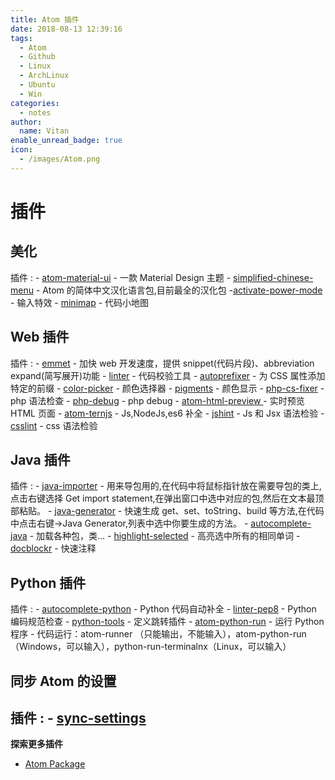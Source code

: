 ```yaml
---
title: Atom 插件
date: 2018-08-13 12:39:16
tags:
  - Atom
  - Github
  - Linux
  - ArchLinux
  - Ubuntu
  - Win
categories:
  - notes
author:
  name: Vitan
enable_unread_badge: true
icon:
  - /images/Atom.png
---
```

# 插件
## 美化
插件
:  - [atom-material-ui](https://atom.io/themes/atom-material-ui)
        - 一款 Material Design 主题
    - [simplified-chinese-menu](https://link.jianshu.com/?t=https://atom.io/packages/simplified-chinese-menu)
        - Atom 的简体中文汉化语言包,目前最全的汉化包
    -[activate-power-mode](https://atom.io/packages/activate-power-mode)
        - 输入特效
    - [minimap](https://atom.io/packages/minimap)
        - 代码小地图
## Web 插件
插件
:   - [emmet](https://atom.io/packages/emmet)
        - 加快 web 开发速度，提供 snippet(代码片段)、abbreviation expand(简写展开)功能
    - [linter](https://atom.io/packages/linter)
        - 代码校验工具
    - [autoprefixer](https://atom.io/packages/autoprefixer)
        - 为 CSS 属性添加特定的前缀
    - [color-picker](https://atom.io/packages/color-picker)
        - 颜色选择器
    - [pigments](https://atom.io/packages/pigments)
        - 颜色显示
    - [php-cs-fixer](https://atom.io/packages/php-cs-fixer)
        - php 语法检查
    - [php-debug](https://atom.io/packages/php-debug)
        - php debug
    - [atom-html-preview ](https://atom.io/packages/atom-html-preview)
        - 实时预览 HTML 页面
    - [atom-ternjs](https://atom.io/packages/atom-ternjs)
        - Js,NodeJs,es6 补全
    - [jshint](https://atom.io/packages/jshint)
        - Js 和 Jsx 语法检验
    - [csslint](https://atom.io/packages/csslint)
        - css 语法检验
## Java 插件
插件
:   - [java-importer](https://atom.io/packages/java-importer)
        - 用来导包用的,在代码中将鼠标指针放在需要导包的类上,点击右键选择 Get import statement,在弹出窗口中选中对应的包,然后在文本最顶部粘贴。
    - [java-generator](https://atom.io/packages/java-generator)
        - 快速生成 get、set、toString、build 等方法,在代码中点击右键->Java Generator,列表中选中你要生成的方法。
    - [autocomplete-java](https://atom.io/packages/autocomplete-java)
        - 加载各种包，类...
    - [highlight-selected](https://atom.io/packages/highlight-selected)
        - 高亮选中所有的相同单词
    - [docblockr](https://atom.io/packages/docblockr)
        - 快速注释
## Python 插件
插件
:   - [autocomplete-python](https://atom.io/packages/autocomplete-python)
        - Python 代码自动补全
    - [linter-pep8](https://atom.io/packages/linter-pep8)
        - Python 编码规范检查
    - [python-tools](https://atom.io/packages/python-tools)
        - 定义跳转插件
    - [atom-python-run](https://atom.io/packages/atom-python-run)
        - 运行 Python 程序
            - 代码运行：atom-runner （只能输出，不能输入），atom-python-run（Windows，可以输入），python-run-terminalnx（Linux，可以输入）
## 同步 Atom 的设置
插件
:   - [sync-settings](https://atom.io/packages/sync-settings)
---
**探索更多插件**
- [Atom Package](https://atom.io/packages/)
